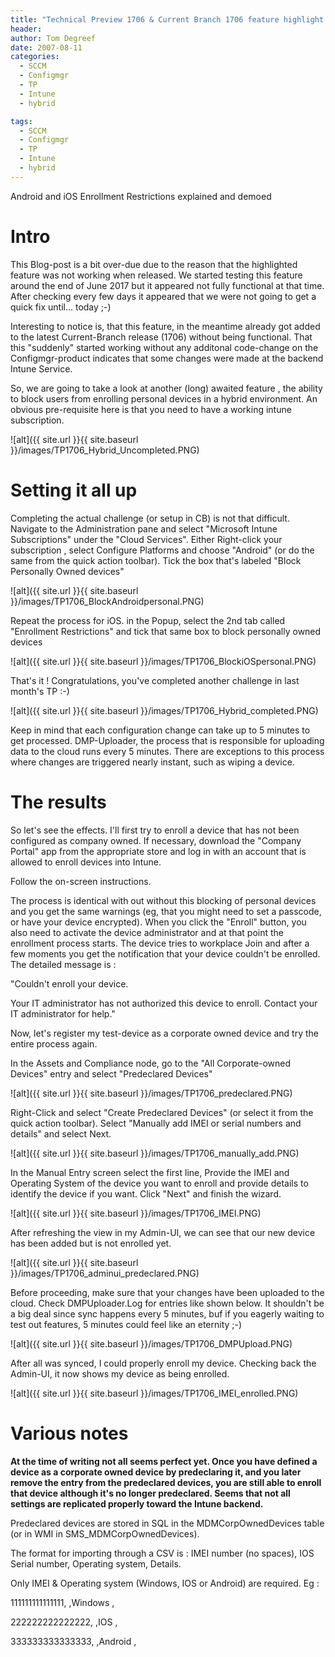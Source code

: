 ```yaml
---
title: "Technical Preview 1706 & Current Branch 1706 feature highlight : Android and iOS Enrollment Restrictions"
header:
author: Tom Degreef
date: 2007-08-11
categories:
  - SCCM
  - Configmgr
  - TP
  - Intune
  - hybrid

tags:
  - SCCM
  - Configmgr
  - TP
  - Intune
  - hybrid
---
```


Android and iOS Enrollment Restrictions explained and demoed

# Intro #

This Blog-post is a bit over-due due to the reason that the highlighted feature was not working when released.
We started testing this feature around the end of June 2017 but it appeared not fully functional at that time.
After checking every few days it appeared that we were not going to get a quick fix until... today ;-)

Interesting to notice is, that this feature, in the meantime already got added to the latest Current-Branch release (1706) without being functional.
That this "suddenly" started working without any additonal code-change on the Configmgr-product indicates that some changes were made at the backend Intune Service.

So, we are going to take a look at another (long) awaited feature , the ability to block users from enrolling personal devices in a hybrid environment.
An obvious pre-requisite here is that you need to have a working intune subscription.

![alt]({{ site.url }}{{ site.baseurl }}/images/TP1706_Hybrid_Uncompleted.PNG)

# Setting it all up #

Completing the actual challenge (or setup in CB) is not that difficult. Navigate to the Administration pane and select "Microsoft Intune Subscriptions" under the "Cloud Services".
Either Right-click your subscription , select Configure Platforms and choose "Android" (or do the same from the quick action toolbar).
Tick the box that's labeled "Block Personally Owned devices"

![alt]({{ site.url }}{{ site.baseurl }}/images/TP1706_BlockAndroidpersonal.PNG)

Repeat the process for iOS. in the Popup, select the 2nd tab called "Enrollment Restrictions" and tick that same box to block personally owned devices

![alt]({{ site.url }}{{ site.baseurl }}/images/TP1706_BlockiOSpersonal.PNG)

That's it ! Congratulations, you've completed another challenge in last month's TP :-)

![alt]({{ site.url }}{{ site.baseurl }}/images/TP1706_Hybrid_completed.PNG)

Keep in mind that each configuration change can take up to 5 minutes to get processed. DMP-Uploader, the process that is responsible for uploading data to the cloud runs every 5 minutes.
There are exceptions to this process where changes are triggered nearly instant, such as wiping a device.


# The results #

So let's see the effects. I'll first try to enroll a device that has not been configured as company owned.
If necessary, download the "Company Portal" app from the appropriate store and log in with an account that is allowed to enroll devices into Intune.

Follow the on-screen instructions.

The process is identical with out without this blocking of personal devices and you get the same warnings (eg, that you might need to set a passcode, or have your device encrypted).
When you click the "Enroll" button, you also need to activate the device administrator and at that point the enrollment process starts.
The device tries to workplace Join and after a few moments you get the notification that your device couldn't be enrolled. The detailed message is :

"Couldn't enroll your device.

Your IT administrator has not authorized this device to enroll. Contact your IT administrator for help."



Now, let's register my test-device as a corporate owned device and try the entire process again.

In the Assets and Compliance node, go to the "All Corporate-owned Devices" entry and select "Predeclared Devices"

![alt]({{ site.url }}{{ site.baseurl }}/images/TP1706_predeclared.PNG)

Right-Click and select "Create Predeclared Devices" (or select it from the quick action toolbar).
Select "Manually add IMEI or serial numbers and details" and select Next.

![alt]({{ site.url }}{{ site.baseurl }}/images/TP1706_manually_add.PNG)

In the Manual Entry screen select the first line, Provide the IMEI and Operating System of the device you want to enroll and provide details to identify the device if you want.
Click "Next" and finish the wizard.

![alt]({{ site.url }}{{ site.baseurl }}/images/TP1706_IMEI.PNG)

After refreshing the view in my Admin-UI, we can see that our new device has been added but is not enrolled yet.

![alt]({{ site.url }}{{ site.baseurl }}/images/TP1706_adminui_predeclared.PNG)

Before proceeding, make sure that your changes have been uploaded to the cloud. Check DMPUploader.Log for entries like shown below.
It shouldn't be a big deal since sync happens every 5 minutes, buf if you eagerly waiting to test out features, 5 minutes could feel like an eternity ;-)

![alt]({{ site.url }}{{ site.baseurl }}/images/TP1706_DMPUpload.PNG)

After all was synced, I could properly enroll my device.
Checking back the Admin-UI, it now shows my device as being enrolled.

![alt]({{ site.url }}{{ site.baseurl }}/images/TP1706_IMEI_enrolled.PNG)


# Various notes #

**At the time of writing not all seems perfect yet. Once you have defined a device as a corporate owned device by predeclaring it, and you later remove the entry from the predeclared devices, you are still able to enroll that device although it's no longer predeclared. Seems that not all settings are replicated properly toward the Intune backend.**


Predeclared devices are stored in SQL in the MDMCorpOwnedDevices table (or in WMI in SMS_MDMCorpOwnedDevices).

The format for importing through a CSV is : IMEI number (no spaces), IOS Serial number, Operating system, Details.

Only IMEI & Operating system (Windows, IOS or Android) are required. Eg :

111111111111111, ,Windows ,

222222222222222, ,IOS ,

333333333333333, ,Android ,

